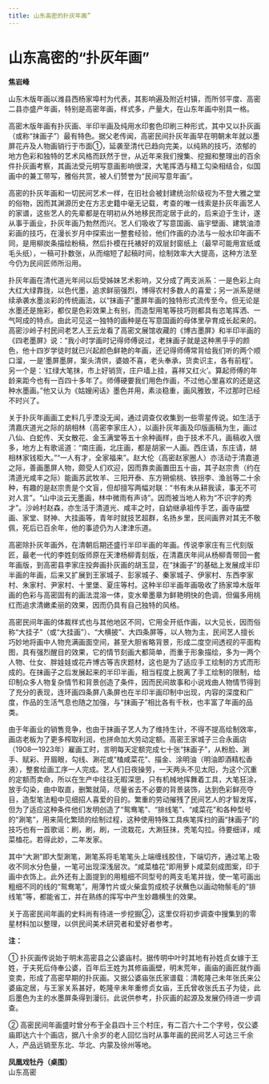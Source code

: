 ```yaml
---
title: 山东高密的扑灰年画”
---
```

# 山东高密的“扑灰年画”

**焦岩峰**

山东木版年画以潍县西杨家埠村为代表，其影响遍及附近村镇，而所邻平度、高密二县亦盛产年画，特别是高密年画，样式多，产量大，在山东年画中别具一格。

高密木版年画有扑灰画、半印半画及纯用水印套色印刷三种形式，其中又以扑灰画（或称“抹画子”）最有特色。据父老传闻，高密民间扑灰年画早在明朝末年就以墨屏花卉及人物画销行于市面①，延袭至清代已趋向完美，以纯熟的技巧，浓郁的地方色彩和独特的艺术风格而跃然于世，从近年来我们搜集、挖掘和整理出的百余件扑灰画考察，其画法受元明写意画影响很深，大笔挥洒与精工勾染相结合，似国画中的兼工带写，雅俗共赏，被人们赞誉为“民间写意年画”。

高密的扑灰年画和一切民间艺术一样，在旧社会被封建统治阶级视为不登大雅之堂的俗物，因而其渊源历史在方志史籍中毫无记载，考查的唯一线索是扑灰年画艺人的家谱，这些艺人的先辈都是在明初从外地移民而定居于此的，后来迫于生计，遂从事于画业，扑灰年画乃勃然而兴。艺人们吸收了写意国画、庙宇壁画、建筑油漆彩画的技巧，在漫长岁月中探索出一整套经验，他们作画的办法与一般水印年画不同，是用柳炭条描绘粉稿，然后扑模在托裱好的双层封窗纸上（最早可能用宣纸或毛头纸），一稿可扑数张，从而缩短了起稿时间，绘制效率大大提高，这种方法至今仍为民间匠师所沿用。

扑灰年画在清代道光年间以后受姊妹艺术影响，又分成了两支派系：一是色彩上向大红大绿靠拢，以色代墨，追求鲜丽强烈，博得农村多数人的喜爱；另一派系是继续承袭水墨淡彩的传统画法，以“抹画子”墨屏年画的独特形式流传至今。但无论是水墨还是施彩，都仅是色彩效果上有别，而造型用笔等技巧则都具有恣笔挥洒、一气呵成的特点。由此可见这一独特的画种是在写意国画的母体里孕育成长起来的。高密沙岭子村民间老艺人王云龙看了高密文展馆收藏的《博古墨屏》和半印半画的《四老墨屏》说：“我小时学画时记得师傅说过，老抹画子就是这种黑乎乎的颜色，他十四岁学徒时就已兴起颜色鲜艳的年画，还记得师傅常背给我们听的两个顺口溜，一是‘墨屏墨屏，案头清供，婆娘不喜，老头奉承，货卖识主，各有前程’。另一个是：‘红绿大笔抹，市上好销货，庄户墙上挂，喜祥又红火’。算起师傅的年龄来距今也有一百四十多年了。师傅硬要我们用色作画，不过他心里喜欢的还是这种水墨画。”他又认为《姑嫂闲话》墨色并用，素淡稳重，画风雅致，不过那时已经不时兴了。

关于扑灰年画画工史料几乎湮没无闻，通过调查仅收集到一些零星传说。如生活于清嘉庆道光之际的胡相林（高密李家庄人），以画扑灰年画及印版画稿为生，画过八仙、白蛇传、天女散花、金玉满堂等五十余种画样，由于技术不凡，画稿收入很多，地方上有歌谣道：“南庄画，北庄画，都是胡家一人画。西庄请，东庄请，胡相林家钱柜大。”“一人有才，全家福来”。赵大伦（高密赵家圈人）亦活动于清嘉道之际，善画墨屏人物，颇受人们欢迎，因而靠卖画置田五十亩，其子赵宗贵（约在清道光咸丰之际）能画苏武牧羊、三阳开泰、东方朔偷桃、铁拐李、渔翁等二十余种，有趣的是赵宗贵是个文盲，但却擅写两幅对联：“书有未从耕我读，事无不可对人言”。“山中淡云无墨画，林中微雨有声诗”。因而被当地人称为“不识字的秀才”。沙岭村赵森，亦生活于清道光、咸丰之时，自幼继承祖传手艺，画寺庙壁画、家堂、财神、大挂画等，青年时就技艺超群，名扬乡里，民间画界对其无不敬佩，死后已百余年，他的事迹仍为人津津乐道。

高密除扑灰年画外，在清朝后期还盛行半印半画的年画。传说李家庄有三代刻版匠，最老一代的李姓刻版师原在天津杨柳青刻版，在清嘉庆年间从杨柳青带回一套年画版，到高密县李家庄投奔画扑灰画的胡玉显，在“抹画子”的基础上发展成半印半画的年画，后来又扩展到王家城子、彭家城子、秦家城子、伊家村、东西李家村、朱家村、尹家村、十里堡、夏庄等村。这种半印半画年画吸收了扬家埠木版年画的色彩与高密固有的画法混溶一体，变水晕墨章为鲜艳明快的色调，但偏多用桃红而追求清嫩柔丽的效果，因而仍具有自己独特的风格。

高密民间年画的体裁样式也与其他地区不同，它用全开纸作画，以大见长，因而俗称“大挂子”（或“大挂画”）、“大横披”、大四条屏等，以人物为主，民间艺人擅长巧妙地将画中人物充满画面空间，甚至大胆省略背景，形成二度空间透视的平面构图，具有强烈醒目的效果，它的情节刻画大都简单，而重于形象描绘，多为一两个人物、仕女、胖娃娃或花卉博古等吉庆题材，这也是为了适应手工绘制的方式而形成的。在抹画子之后发展起来的半印半画，相当程度上脱离了手工绘制的限制，给印制众多人物复杂情节和背景创造了条件，因而民间故事和小说戏曲人物情节得到了充分的表现，连环画四条屏八条屏也在半印半画印制中出现，内容的深度和广度，作品的生活气息也随之加强，与“抹画子”相比各有千秋，也丰富了年画的品类。

由于年画业的销售竞争，也由于抹画子艺人为了维持生计，不得不提高绘制效率，画店老板为了更多榨取利润，也拼命加大劳动定额。高密王家城子三合永画店（1908—1923年）雇画工时，言明每天定额完成七十张“抹画子”，从粉脸、涮手、赋彩、开眉眼，勾线、涮花或“榼咸菜花”、描金、涂明油（明油即酒精松香液），整套绘画工序一人完成。艺人们日夜操劳，一天两头不见太阳，为这个沉重的定额而卖命，所以在生产中往往无暇深思，只有机械地挥舞着工具，大笔狂涂，放手勾染，曲中取直，删繁就简，尽量省去不必要的背景装饰，达到色彩鲜亮夺目，造型笔法粗中见细招人喜爱的目的。繁重的劳动摧残了民间艺人的才智发挥，但为了适应这种条件他们发明创造了“鸳鸯笔”、“排线笔”、“咸菜花”和各种型号的“涮笔”，用来简化繁琐的绘制过程，这种使用特殊工具疾笔挥扫的画“抹画子”的技巧也有一首歌谣：刷，刷，刷，一流栽花，大涮狂抹，秃笔勾拉。待要细详，咸菜榼花。若得此妙，二年发家。

其中“大涮”即大型涮笔，涮笔系将毛笔笔头上端缠线胶住，下端切齐，通过笔上吸收不同水分色量，一笔可出现深浅层次。“咸菜榼花”即用萝卜咸菜刻成图案，印于画中衣饰上。此外还有上面提到的用粗细不同型号的两支毛笔并拢，使一笔可画出粗细不同的线的“鸳鸯笔”，用薄竹片或火柴盒剪成梳子状蘸色以画动物鬃毛的“排线笔”等，都能省工，并在熟练的挥写中产生妙趣横生的效果。

关于高密民间年画的史料尚有待进一步挖掘②，这里仅将初步调查中搜集到的零星材料加以整理，以供民间美术研究者和爱好者参考。

**注：**

① 扑灰画传说始于明末高密县之公婆庙村。据传明中叶时其地有孙姓贞女嫁于王姓，于夫死后侍奉公婆，百年后王姓为其修庙画壁，明末荒年，画庙的画匠就作画变卖，形成了高密早期的扑灰画。又据公婆庙张氏家谱载：清乾隆己未年张氏来公婆庙定居，与王家关系甚好，乾隆辛未年重修贞女庙，王氏曾收张氏五子为徒，此后墨色为主的水墨屏条得到漫衍。此说供参考，扑灰画的起源及发展仍待进一步调查。

② 高密民间年画盛时曾分布于全县四十三个村庄，有二百六十二个字号，仅公婆庙即达六十个画店，据八十余岁的老人回忆当时从事年画的民间艺人可达三千余人，产品远销至东北、华北、内蒙及徐州等地。

**凤凰戏牡丹（桌围）**  
山东高密